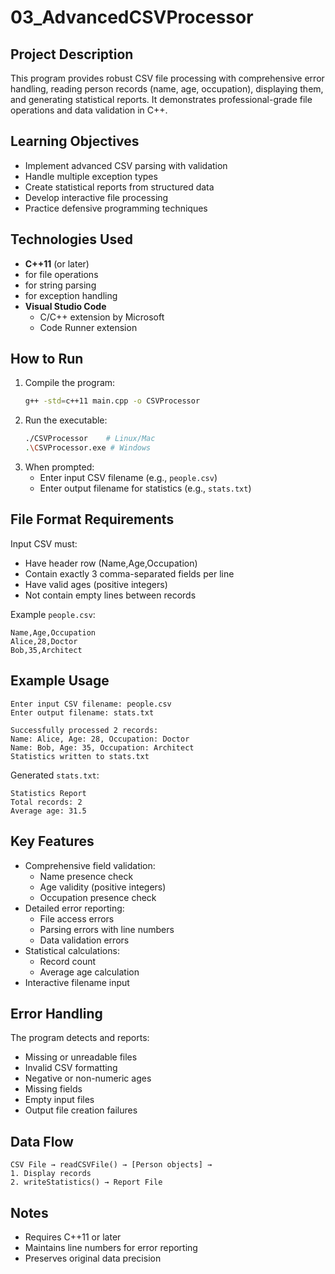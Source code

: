 # 03_AdvancedCSVProcessor

## Project Description
This program provides robust CSV file processing with comprehensive error handling, reading person records (name, age, occupation), displaying them, and generating statistical reports. It demonstrates professional-grade file operations and data validation in C++.

## Learning Objectives
- Implement advanced CSV parsing with validation
- Handle multiple exception types
- Create statistical reports from structured data
- Develop interactive file processing
- Practice defensive programming techniques

## Technologies Used
- **C++11** (or later)
- **<fstream>** for file operations
- **<sstream>** for string parsing
- **<stdexcept>** for exception handling
- **Visual Studio Code**
  - C/C++ extension by Microsoft
  - Code Runner extension

## How to Run
1. Compile the program:
   ```bash
   g++ -std=c++11 main.cpp -o CSVProcessor
   ```
2. Run the executable:
   ```bash
   ./CSVProcessor    # Linux/Mac
   .\CSVProcessor.exe # Windows
   ```
3. When prompted:
   - Enter input CSV filename (e.g., `people.csv`)
   - Enter output filename for statistics (e.g., `stats.txt`)

## File Format Requirements
Input CSV must:
- Have header row (Name,Age,Occupation)
- Contain exactly 3 comma-separated fields per line
- Have valid ages (positive integers)
- Not contain empty lines between records

Example `people.csv`:
```
Name,Age,Occupation
Alice,28,Doctor
Bob,35,Architect
```

## Example Usage
```
Enter input CSV filename: people.csv
Enter output filename: stats.txt

Successfully processed 2 records:
Name: Alice, Age: 28, Occupation: Doctor
Name: Bob, Age: 35, Occupation: Architect
Statistics written to stats.txt
```

Generated `stats.txt`:
```
Statistics Report
Total records: 2
Average age: 31.5
```

## Key Features
- Comprehensive field validation:
  - Name presence check
  - Age validity (positive integers)
  - Occupation presence check
- Detailed error reporting:
  - File access errors
  - Parsing errors with line numbers
  - Data validation errors
- Statistical calculations:
  - Record count
  - Average age calculation
- Interactive filename input

## Error Handling
The program detects and reports:
- Missing or unreadable files
- Invalid CSV formatting
- Negative or non-numeric ages
- Missing fields
- Empty input files
- Output file creation failures

## Data Flow
```text
CSV File → readCSVFile() → [Person objects] → 
1. Display records
2. writeStatistics() → Report File
```

## Notes
- Requires C++11 or later
- Maintains line numbers for error reporting
- Preserves original data precision
